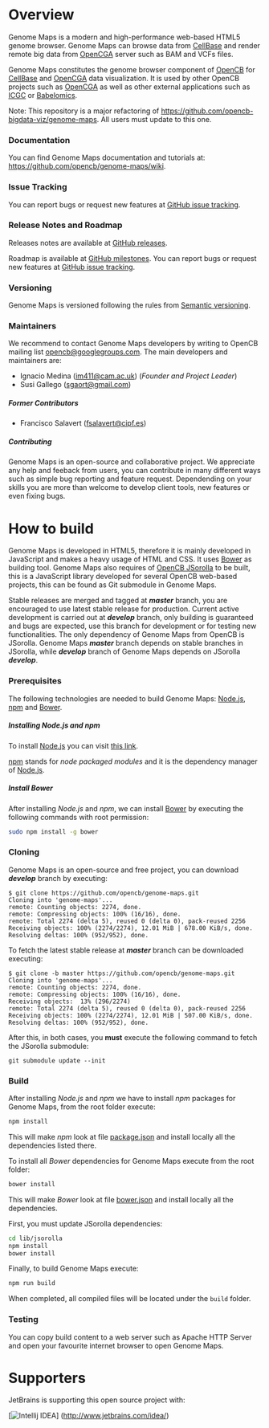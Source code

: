 # Overview
Genome Maps is a modern and high-performance web-based HTML5 genome browser. Genome Maps can browse data from [CellBase](https://github.com/opencb/cellbase) and render remote big data from [OpenCGA](https://github.com/opencb/opencga) server such as BAM and VCFs files.

Genome Maps constitutes the genome browser component of [OpenCB](http://www.opencb.org/) for [CellBase](https://github.com/opencb/cellbase) and [OpenCGA](https://github.com/opencb/opencga) data visualization. It is used by other OpenCB projects such as [OpenCGA](https://github.com/opencb/opencga) as well as other external applications such as [ICGC](https://dcc.icgc.org/) or [Babelomics](http://www.babelomics.org/).

Note: This repository is a major refactoring of https://github.com/opencb-bigdata-viz/genome-maps. All users must update to this one.

### Documentation
You can find Genome Maps documentation and tutorials at: https://github.com/opencb/genome-maps/wiki.

### Issue Tracking
You can report bugs or request new features at [GitHub issue tracking](https://github.com/opencb/genome-maps/issues).

### Release Notes and Roadmap
Releases notes are available at [GitHub releases](https://github.com/opencb/genome-maps/releases).

Roadmap is available at [GitHub milestones](https://github.com/opencb/genome-maps/milestones). You can report bugs or request new features at [GitHub issue tracking](https://github.com/opencb/genome-maps/issues).

### Versioning
Genome Maps is versioned following the rules from [Semantic versioning](http://semver.org/).

### Maintainers
We recommend to contact Genome Maps developers by writing to OpenCB mailing list opencb@googlegroups.com. The main developers and maintainers are:
* Ignacio Medina (im411@cam.ac.uk) (_Founder and Project Leader_)
* Susi Gallego (sgaort@gmail.com)

##### Former Contributors
* Francisco Salavert (fsalavert@cipf.es)

##### Contributing
Genome Maps is an open-source and collaborative project. We appreciate any help and feeback from users, you can contribute in many different ways such as simple bug reporting and feature request. Dependending on your skills you are more than welcome to develop client tools, new features or even fixing bugs.


# How to build 
Genome Maps is developed in HTML5, therefore it is mainly developed in JavaScript and makes a heavy usage of HTML and CSS. It uses [Bower](http://bower.io/) as building tool. Genome Maps also requires of [OpenCB JSorolla](https://github.com/opencb/jsorolla) to be built, this is a JavaScript library developed for several OpenCB web-based projects, this can be found as Git submodule in Genome Maps.

Stable releases are merged and tagged at **_master_** branch, you are encouraged to use latest stable release for production. Current active development is carried out at **_develop_** branch, only building is guaranteed and bugs are expected, use this branch for development or for testing new functionalities. The only dependency of Genome Maps from OpenCB is JSorolla. Genome Maps **_master_** branch depends on stable branches in JSorolla, while **_develop_** branch of Genome Maps depends on JSorolla **_develop_**.

### Prerequisites
The following technologies are needed to build Genome Maps: [Node.js](https://nodejs.org/), [npm](https://www.npmjs.com/) and [Bower](http://bower.io/).

##### Installing Node.js and npm
To install [Node.js](https://nodejs.org/) you can visit [this link](https://github.com/joyent/node/wiki/Installing-Node.js-via-package-manager).

[npm](https://www.npmjs.com/) stands for _node packaged modules_ and it is the dependency manager of [Node.js](https://nodejs.org/).

##### Install Bower
After installing _Node.js_ and _npm_, we can install [Bower](http://bower.io/) by executing the following commands with root permission:

```bash
sudo npm install -g bower
```

### Cloning
Genome Maps is an open-source and free project, you can download **_develop_** branch by executing:

    $ git clone https://github.com/opencb/genome-maps.git
    Cloning into 'genome-maps'...
    remote: Counting objects: 2274, done.
    remote: Compressing objects: 100% (16/16), done.
    remote: Total 2274 (delta 5), reused 0 (delta 0), pack-reused 2256
    Receiving objects: 100% (2274/2274), 12.01 MiB | 678.00 KiB/s, done.
    Resolving deltas: 100% (952/952), done.

To fetch the latest stable release at **_master_** branch can be downloaded executing:

    $ git clone -b master https://github.com/opencb/genome-maps.git
    Cloning into 'genome-maps'...
    remote: Counting objects: 2274, done.
    remote: Compressing objects: 100% (16/16), done.
    Receiving objects:  13% (296/2274)   
    remote: Total 2274 (delta 5), reused 0 (delta 0), pack-reused 2256
    Receiving objects: 100% (2274/2274), 12.01 MiB | 507.00 KiB/s, done.
    Resolving deltas: 100% (952/952), done.

After this, in both cases, you **must** execute the following command to fetch the JSorolla submodule:

    git submodule update --init


### Build
After installing _Node.js_ and _npm_ we have to install _npm_ packages for Genome Maps, from the root folder execute:

```bash
npm install
```
This will make _npm_ look at file [package.json](package.json) and install locally all the dependencies listed there.

To install all _Bower_ dependencies for Genome Maps execute from the root folder:

```bash
bower install
```
This will make _Bower_ look at file [bower.json](bower.json) and install locally all the dependencies.

First, you must update JSorolla dependencies:
```bash
cd lib/jsorolla
npm install
bower install
```

Finally, to build Genome Maps execute:
```bash
npm run build
```

When completed, all compiled files will be located under the `build` folder.


### Testing
You can copy build content to a web server such as Apache HTTP Server and open your favourite internet browser to open Genome Maps. 


# Supporters
JetBrains is supporting this open source project with:

[![Intellij IDEA](https://www.jetbrains.com/idea/docs/logo_intellij_idea.png)]
(http://www.jetbrains.com/idea/)
